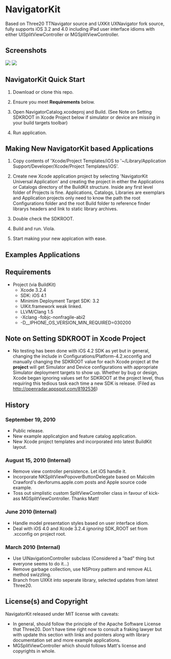 
# NavigatorKit

Based on Three20 TTNavigator source and UXKit UXNavigator fork source, fully supports iOS 3.2 and 4.0 including iPad user interface idioms with either UISplitViewController or MGSplitViewController.

## Screenshots

[![](http://github.com/davidmorford/NavigationKit/Document/iPad.png)](http://github.com/davidmorford/NavigationKit/Document/iPad.png)
[![](http://github.com/davidmorford/NavigationKit/Document/iPhone.png)](http://github.com/davidmorford/NavigationKit/Document/iPhone.png)

## NavigatorKit Quick Start

1. Download or clone this repo.

2. Ensure you meet **Requirements** below. 

3. Open NavigatorCatalog.xcodeproj and Build. (See Note on Setting SDKROOT in Xcode Project below if simulator or device are missing in your build targets toolbar)

4. Run application.


## Making New NavigatorKit based Applications

1. Copy contents of 'Xcode/Project Templates/iOS to '~/Library/Application Support/Developer/Xcode/Project Templates/iOS'.

2. Create new Xcode application project by selecting 'NavigatorKit Universal Application' and creating the project in either the Applications or Catalogs directory of the BuildKit structure. Inside any first level folder of Projects is fine. Applications, Catalogs, Libraries are exemplars and Application projects only need to know the path the root Configurations folder and the root Build folder to reference finder librarys headers and link to static library archives.

3. Double check the SDKROOT.

4. Build and run. Viola.

5. Start making your new applcation with ease.



## Examples Applications


## Requirements

* Project (via BuildKit)
  * Xcode 3.2.4
  * SDK: iOS 4.1
  * Minimim Deployment Target SDK: 3.2
  * UIKit.framework weak linked.
  * LLVM/Clang 1.5
  * -Xclang -fobjc-nonfragile-abi2
  * -D__IPHONE_OS_VERSION_MIN_REQUIRED=030200

## Note on Setting SDKROOT in Xcode Project 

* No testing has been done with iOS 4.2 SDK as yet but in general, changing the include in Configurations/Platform-4.2.xcconfig and manually changing the SDKROOT value for each Xcode project at the **project** will get Simulator and Device configurations with appropriate Simulator deployment targets to show up. Whether by bug or design, Xcode began ignoring values set for SDKROOT at the project level, thus requiring this tedious task each time a new SDK is release. (Filed as http://openradar.appspot.com/8192536)

## History

### September 19, 2010
- Public release.
- New example applicatgion and feature catalog application. 
- New Xcode project templates and incorporated into latest BuildKit layout.

### August 15, 2010 (Internal)
- Remove view controller persistence. Let iOS handle it.
- Incorporate NKSplitViewPopoverButtonDelegate based on Malcolm Crawford's devforums.apple.com posts and Apple source code example.
- Toss out simplistic custom SplitViewController class in favour of kick-ass MGSplitViewController. Thanks Matt!

### June 2010 (Internal)
- Handle model presentation styles based on user interface idiom.
- Deal with iOS 4.0 and Xcode 3.2.4 *ignoring* SDK_ROOT set from .xcconfig on project root.

### March 2010 (Internal)
- Use UINavigationController subclass (Considered a "bad" thing but everyone seems to do it...)
- Remove garbage collection, use NSProxy pattern and remove ALL method swizzling.
- Branch from UXKit into seperate library, selected updates from latest Three20.



## License(s) and Copyright

NavigatorKit released under MIT license with caveats:

* In general, should follow the principle of the Apache Software License that Three20. Don't have time right now to consult a fraking lawyer but with update this section with links and pointers along with library documentation set and more example applications.
* MGSplitViewController which should follows Matt's license and copyrights in whole.
